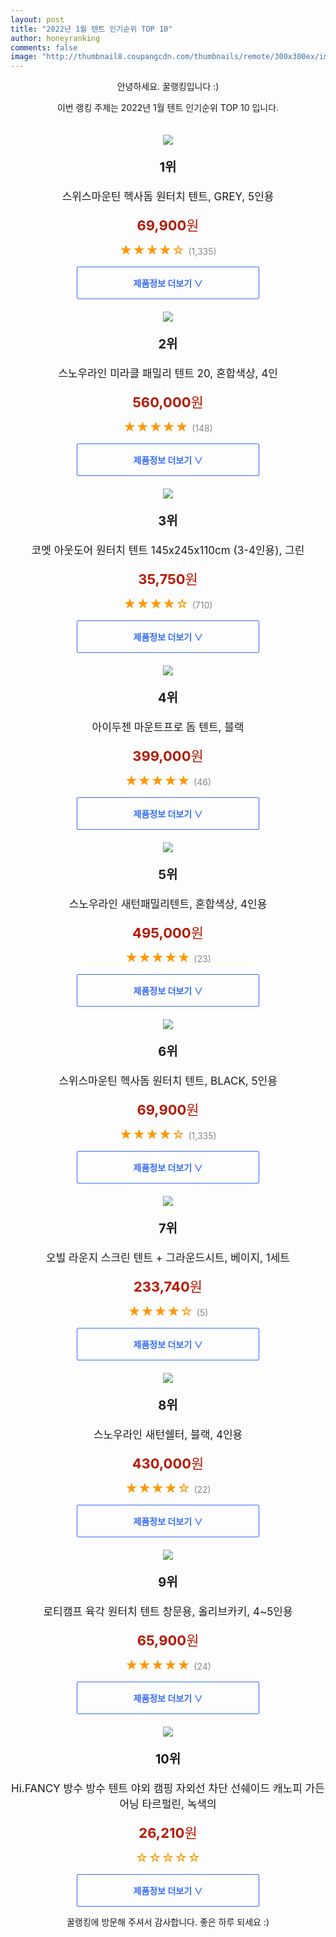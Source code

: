 ```yaml
--- 
layout: post 
title: "2022년 1월 텐트 인기순위 TOP 10" 
author: honeyranking 
comments: false 
image: "http://thumbnail8.coupangcdn.com/thumbnails/remote/300x300ex/image/retail/images/339299295734889-b12c998d-ab2b-43fd-bae3-3ccb660f389c.jpg" 
--- 
```

<p style="text-align: center;">안녕하세요. 꿀랭킹입니다 :)</p> <p style="text-align: center;">이번 랭킹 주제는 2022년 1월 텐트 인기순위 TOP 10 입니다.</p><center><img src="http://thumbnail8.coupangcdn.com/thumbnails/remote/300x300ex/image/retail/images/339299295734889-b12c998d-ab2b-43fd-bae3-3ccb660f389c.jpg" style="margin-top:20px" /></center> <p style="text-align: center; font-size: 20px"><b>1위</b></p> <p style="text-align: center; font-size: 17px">스위스마운틴 헥사돔 원터치 텐트, GREY, 5인용</p> <p style="text-align: center;"><span style="color: #b61800; font-size: 22px;"><b>69,900</b>원</span></p> <p style="text-align: center;"><span style="color: #ff9600; font-size: 20px;">★★★★☆ </span><span style="color: #878787;">(1,335)</span></p> <center><a href="https://link.coupang.com/a/iHKzT"> <div style="font-size: 14px; display: inline-block; padding: 15px 90px; color: #346aff; border-radius: 2px; border: 1px solid #346aff; cursor: pointer;"><b>제품정보 더보기 &or;</b></div> </a></center><center><img src="http://thumbnail6.coupangcdn.com/thumbnails/remote/300x300ex/image/retail/images/2020/02/11/13/9/7438d39b-14d8-45a8-9ed4-c820d352aab3.jpg" style="margin-top:20px" /></center> <p style="text-align: center; font-size: 20px"><b>2위</b></p> <p style="text-align: center; font-size: 17px">스노우라인 미라클 패밀리 텐트 20, 혼합색상, 4인</p> <p style="text-align: center;"><span style="color: #b61800; font-size: 22px;"><b>560,000</b>원</span></p> <p style="text-align: center;"><span style="color: #ff9600; font-size: 20px;">★★★★★ </span><span style="color: #878787;">(148)</span></p> <center><a href="https://link.coupang.com/a/iHKzW"> <div style="font-size: 14px; display: inline-block; padding: 15px 90px; color: #346aff; border-radius: 2px; border: 1px solid #346aff; cursor: pointer;"><b>제품정보 더보기 &or;</b></div> </a></center><center><img src="http://thumbnail6.coupangcdn.com/thumbnails/remote/300x300ex/image/retail/images/401151924872715-2cf954f2-0cd8-46f0-81f3-300ed7d2f8b4.jpg" style="margin-top:20px" /></center> <p style="text-align: center; font-size: 20px"><b>3위</b></p> <p style="text-align: center; font-size: 17px">코멧 아웃도어 원터치 텐트 145x245x110cm (3-4인용), 그린</p> <p style="text-align: center;"><span style="color: #b61800; font-size: 22px;"><b>35,750</b>원</span></p> <p style="text-align: center;"><span style="color: #ff9600; font-size: 20px;">★★★★☆ </span><span style="color: #878787;">(710)</span></p> <center><a href="https://link.coupang.com/a/iHKzX"> <div style="font-size: 14px; display: inline-block; padding: 15px 90px; color: #346aff; border-radius: 2px; border: 1px solid #346aff; cursor: pointer;"><b>제품정보 더보기 &or;</b></div> </a></center><center><img src="http://thumbnail6.coupangcdn.com/thumbnails/remote/300x300ex/image/retail/images/97983949010538-8249ee43-0025-4cc7-8206-33e2c2043bde.jpg" style="margin-top:20px" /></center> <p style="text-align: center; font-size: 20px"><b>4위</b></p> <p style="text-align: center; font-size: 17px">아이두젠 마운트프로 돔 텐트, 블랙</p> <p style="text-align: center;"><span style="color: #b61800; font-size: 22px;"><b>399,000</b>원</span></p> <p style="text-align: center;"><span style="color: #ff9600; font-size: 20px;">★★★★★ </span><span style="color: #878787;">(46)</span></p> <center><a href="https://link.coupang.com/a/iHKzZ"> <div style="font-size: 14px; display: inline-block; padding: 15px 90px; color: #346aff; border-radius: 2px; border: 1px solid #346aff; cursor: pointer;"><b>제품정보 더보기 &or;</b></div> </a></center><center><img src="http://thumbnail6.coupangcdn.com/thumbnails/remote/300x300ex/image/rs_quotation_api/4smx3yk6/f3f24c4081fd41ff82426ea5aaec5b80.jpg" style="margin-top:20px" /></center> <p style="text-align: center; font-size: 20px"><b>5위</b></p> <p style="text-align: center; font-size: 17px">스노우라인 새턴패밀리텐트, 혼합색상, 4인용</p> <p style="text-align: center;"><span style="color: #b61800; font-size: 22px;"><b>495,000</b>원</span></p> <p style="text-align: center;"><span style="color: #ff9600; font-size: 20px;">★★★★★ </span><span style="color: #878787;">(23)</span></p> <center><a href="https://link.coupang.com/a/iHKz0"> <div style="font-size: 14px; display: inline-block; padding: 15px 90px; color: #346aff; border-radius: 2px; border: 1px solid #346aff; cursor: pointer;"><b>제품정보 더보기 &or;</b></div> </a></center><center><img src="http://thumbnail7.coupangcdn.com/thumbnails/remote/300x300ex/image/retail/images/341030568395572-8f382718-9e99-4c2f-b765-51e2ca131315.jpg" style="margin-top:20px" /></center> <p style="text-align: center; font-size: 20px"><b>6위</b></p> <p style="text-align: center; font-size: 17px">스위스마운틴 헥사돔 원터치 텐트, BLACK, 5인용</p> <p style="text-align: center;"><span style="color: #b61800; font-size: 22px;"><b>69,900</b>원</span></p> <p style="text-align: center;"><span style="color: #ff9600; font-size: 20px;">★★★★☆ </span><span style="color: #878787;">(1,335)</span></p> <center><a href="https://link.coupang.com/a/iHKz5"> <div style="font-size: 14px; display: inline-block; padding: 15px 90px; color: #346aff; border-radius: 2px; border: 1px solid #346aff; cursor: pointer;"><b>제품정보 더보기 &or;</b></div> </a></center><center><img src="http://thumbnail10.coupangcdn.com/thumbnails/remote/300x300ex/image/retail/images/2018/08/20/12/5/97124e0e-ec5f-416d-9d88-cc2a906f5272.jpg" style="margin-top:20px" /></center> <p style="text-align: center; font-size: 20px"><b>7위</b></p> <p style="text-align: center; font-size: 17px">오빌 라운지 스크린 텐트 + 그라운드시트, 베이지, 1세트</p> <p style="text-align: center;"><span style="color: #b61800; font-size: 22px;"><b>233,740</b>원</span></p> <p style="text-align: center;"><span style="color: #ff9600; font-size: 20px;">★★★★☆ </span><span style="color: #878787;">(5)</span></p> <center><a href="https://link.coupang.com/a/iHKz9"> <div style="font-size: 14px; display: inline-block; padding: 15px 90px; color: #346aff; border-radius: 2px; border: 1px solid #346aff; cursor: pointer;"><b>제품정보 더보기 &or;</b></div> </a></center><center><img src="http://thumbnail6.coupangcdn.com/thumbnails/remote/300x300ex/image/rs_quotation_api/mxhaynvf/e1f53d7a8efa44e48d84d36c9c1e5fcb.jpg" style="margin-top:20px" /></center> <p style="text-align: center; font-size: 20px"><b>8위</b></p> <p style="text-align: center; font-size: 17px">스노우라인 새턴쉘터, 블랙, 4인용</p> <p style="text-align: center;"><span style="color: #b61800; font-size: 22px;"><b>430,000</b>원</span></p> <p style="text-align: center;"><span style="color: #ff9600; font-size: 20px;">★★★★☆ </span><span style="color: #878787;">(22)</span></p> <center><a href="https://link.coupang.com/a/iHKAb"> <div style="font-size: 14px; display: inline-block; padding: 15px 90px; color: #346aff; border-radius: 2px; border: 1px solid #346aff; cursor: pointer;"><b>제품정보 더보기 &or;</b></div> </a></center><center><img src="http://thumbnail8.coupangcdn.com/thumbnails/remote/300x300ex/image/retail/images/2020/11/25/12/0/58be477e-6784-48eb-95d9-4d055dabb62f.jpg" style="margin-top:20px" /></center> <p style="text-align: center; font-size: 20px"><b>9위</b></p> <p style="text-align: center; font-size: 17px">로티캠프 육각 원터치 텐트 창문용, 올리브카키, 4~5인용</p> <p style="text-align: center;"><span style="color: #b61800; font-size: 22px;"><b>65,900</b>원</span></p> <p style="text-align: center;"><span style="color: #ff9600; font-size: 20px;">★★★★★ </span><span style="color: #878787;">(24)</span></p> <center><a href="https://link.coupang.com/a/iHKAc"> <div style="font-size: 14px; display: inline-block; padding: 15px 90px; color: #346aff; border-radius: 2px; border: 1px solid #346aff; cursor: pointer;"><b>제품정보 더보기 &or;</b></div> </a></center><center><img src="http://thumbnail6.coupangcdn.com/thumbnails/remote/300x300ex/image/vendor_inventory/143b/8f0026402f8b4669d81abd47959c7f0f996616e9782e279c91cee08f8754.jpg" style="margin-top:20px" /></center> <p style="text-align: center; font-size: 20px"><b>10위</b></p> <p style="text-align: center; font-size: 17px">Hi.FANCY 방수 방수 텐트 야외 캠핑 자외선 차단 선쉐이드 캐노피 가든 어닝 타르펄린, 녹색의</p> <p style="text-align: center;"><span style="color: #b61800; font-size: 22px;"><b>26,210</b>원</span></p> <p style="text-align: center;"><span style="color: #ff9600; font-size: 20px;">☆☆☆☆☆ </span><span style="color: #878787;"></span></p> <center><a href="https://link.coupang.com/a/iHKAf"> <div style="font-size: 14px; display: inline-block; padding: 15px 90px; color: #346aff; border-radius: 2px; border: 1px solid #346aff; cursor: pointer;"><b>제품정보 더보기 &or;</b></div> </a></center> <p style="text-align: center;">꿀랭킹에 방문해 주셔서 감사합니다. 좋은 하루 되세요 :)</p>

